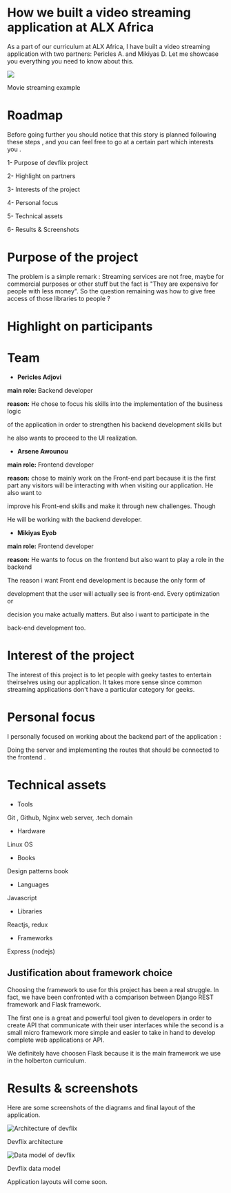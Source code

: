 How we built a video streaming application at ALX Africa
========================================================

As a part of our curriculum at ALX Africa, I have built a video streaming application with two partners: Pericles A. and Mikiyas D. Let me showcase you everything you need to know about this.

![](https://miro.medium.com/max/1400/1*G8R-GyApat3YBDHe2-orkA.jpeg)

Movie streaming example

Roadmap
=======

Before going further you should notice that this story is planned following these steps , and you can feel free to go at a certain part which interests you .

1- Purpose of devflix project

2- Highlight on partners

3- Interests of the project

4- Personal focus

5- Technical assets

6- Results & Screenshots

Purpose of the project
======================

The problem is a simple remark : Streaming services are not free, maybe for commercial purposes or other stuff but the fact is "They are expensive for people with less money". So the question remaining was how to give free access of those libraries to people ?

Highlight on participants
=========================

Team
====

-   **Pericles Adjovi**

**main role:** Backend developer

**reason:** He chose to focus his skills into the implementation of the business logic

of the application in order to strengthen his backend development skills but

he also wants to proceed to the UI realization.

-   **Arsene Awounou**

**main role:** Frontend developer

**reason:** chose to mainly work on the Front-end part because it is the first part any visitors will be interacting with when visiting our application. He also want to

improve his Front-end skills and make it through new challenges. Though

He will be working with the backend developer.

-   **Mikiyas Eyob**

**main role:** Frontend developer

**reason:** He wants to focus on the frontend but also want to play a role in the backend

The reason i want Front end development is because the only form of

development that the user will actually see is front-end. Every optimization or

decision you make actually matters. But also i want to participate in the

back-end development too.

Interest of the project
=======================

The interest of this project is to let people with geeky tastes to entertain theirselves using our application. It takes more sense since common streaming applications don't have a particular category for geeks.

Personal focus
==============

I personally focused on working about the backend part of the application :

Doing the server and implementing the routes that should be connected to the frontend .

Technical assets
================

-   Tools

Git , Github, Nginx web server, .tech domain

-   Hardware

Linux OS

-   Books

Design patterns book

-   Languages

Javascript

-   Libraries

Reactjs, redux

-   Frameworks

Express (nodejs)

Justification about framework choice
------------------------------------

Choosing the framework to use for this project has been a real struggle. In fact, we have been confronted with a comparison between Django REST framework and Flask framework.

The first one is a great and powerful tool given to developers in order to create API that communicate with their user interfaces while the second is a small micro framework more simple and easier to take in hand to develop complete web applications or API.

We definitely have choosen Flask because it is the main framework we use in the holberton curriculum.

Results & screenshots
=====================

Here are some screenshots of the diagrams and final layout of the application.

![Architecture of devflix](https://miro.medium.com/max/1400/0*DtPM2a82_SYofsFR)

Devflix architecture

![Data model of devflix](https://miro.medium.com/max/1400/0*g_3LkKzpSciw08j0)

Devflix data model

Application layouts will come soon.